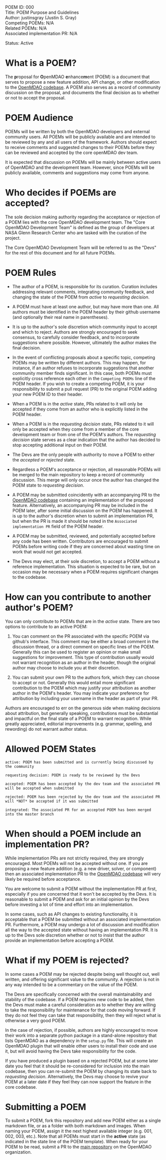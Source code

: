 POEM ID: 000  
Title: POEM Purpose and Guidelines   
Author: justinsgray (Justin S. Gray)   
Competing POEMs: N/A  
Related POEMs: N/A  
Associated implementation PR: N/A  

Status: Active 

What is a POEM? 
===============
The **p**roposal for **O**penMDAO **e**nhance**m**ent (POEM) is a document that serves to propose a new feature addition, API change, or other modification to the [OpenMDAO codebase](https://github.com/OpenMDAO/OpenMDAO). 
A POEM also serves as a record of community discussion on the proposal, 
and documents the final decision as to whether or not to accept the proposal. 


POEM Audience 
==============
POEMs will be written by both the OpenMDAO developers and external community users. 
All POEMs will be publicly available and are intended to be reviewed by any and all users of the framework. 
Authors should expect to receive comments and suggested changes to their POEMs before they can be reviewed and accepted by the core openMDAO dev team. 

It is expected that discussion on POEMs will be mainly between active users of OpenMDAO and the development team. 
However, since POEMs will be publicly available, comments and suggestions may come from anyone. 


Who decides if POEMs are accepted?
==================================

The sole decision making authority regarding the acceptance or rejection of a POEM lies with the core OpenMDAO development team. 
The "Core OpenMDAO Development Team" is defined as the group of developers at NASA Glenn Research Center who are tasked with the curation of the project. 

The Core OpenMDAO Development Team will be referred to as the "Devs" for the rest of this document and for all future POEMs. 


POEM Rules 
==========

- The author of a POEM, is responsible for its curation. 
Curation includes addressing relevant comments, integrating community feedback, and changing the state of the POEM from *active* to *requesting decision*.

- A POEM must have at least one author, but may have more than one. 
All authors must be identified in the POEM header by their github username (and optionally their real name in parentheses). 

- It is up to the author's sole discretion which community input to accept and which to reject. 
Authors are strongly encouraged to seek consensus, to carefully consider feedback, and to incorporate suggestions where possible. 
However, ultimately the author makes the final decision. 

- In the event of conflicting proposals about a specific topic, competing POEMs may be written by different authors. 
This may happen, for instance, if an author refuses to incorporate suggestions that another community member finds significant. 
In this case, both POEMs must explicitly cross reference each other in the `Competing POEMs` line of the POEM header. 
If you wish to create a competing POEM, it is your responsibility to 
submit a pull request (PR) to the original POEM adding your new POEM ID to their header. 
  
- When a POEM is in the *active* state, PRs related to it will only be accepted if they come from an author who is explicitly listed in the POEM header. 

- When a POEM is in the *requesting decision* state, PRs related to it will only be accepted when they come from a member of the core development team or from one of the POEM's authors.
The *requesting decision* state serves as a clear indication that the author has decided to stop accepting additional input on their POEM. 

- The Devs are the only people with authority to move a POEM to either the *accepted* or *rejected* state.

- Regardless a POEM's acceptance or rejection, all reasonable POEMs will be merged to the main repository to keep a record of community discussion. 
This merge will only occur once the author has changed the POEM state to *requesting decision*. 

- A POEM may be submitted coincidently with an accompanying PR to the [OpenMDAO codebase](https://github.com/OpenMDAO/OpenMDAO) containing an 
implementation of the proposed feature. 
Alternatively, an accompanying PR may be included in the POEM later, after some initial discussion on the POEM has happened. 
It is up to the author's discretion when to submit an implementation PR, but when the PR is made it should be noted in the `Associated implementation PR` field of the POEM header. 

- A POEM may be submitted, reviewed, and potentially accepted before any code has been written. 
Contributors are encouraged to submit POEMs before writing code if they are concerned about wasting time on work that would not get accepted. 

- The Devs may elect, at their sole discretion, to accept a POEM without a reference implementation. 
This situation is expected to be rare, but on occasion may be necessary when a POEM requires significant changes to the codebase. 


How can you contribute to another author's POEM? 
==============================================
You can only contribute to POEMs that are in the *active* state. 
There are two options to contribute to an active POEM: 

1) You can comment on the PR associated with the specific POEM via github's interface. 
This comment may be either a broad comment in the discussion thread, or a direct comment on specific lines of the POEM. 
Generally this can be used to register an opinion or make small suggestions for improvement. 
This type of contribution usually would not warrant recognition as an author in the header, though the original author may choose to include you at their discretion. 

2) You can submit your own PR to the authors fork, 
which they can choose to accept or not. 
Generally this would entail more significant contribution to the POEM which may justify your attribution as another author in the POEM's header. 
You may indicate your preference for attribution by including your username in the header as part of your PR. 

Authors are encouraged to err on the generous side when making decisions about attribution, but generally speaking, contributions must be substantial and impactful on the final state of a POEM to warrant recognition. 
While greatly appreciated, editorial improvements (e.g. grammar, spelling, and rewording) do not warrant author status. 



Allowed POEM States
===================

    active: POEM has been submitted and is currently being discussed by the community 
    
    requesting decision: POEM is ready to be reviewed by the Devs
    
    accepted: POEM has been accepted by the dev team and the associated PR will be accepted when submitted
    
    rejected: POEM has been rejected by the dev team and the associated PR will *NOT* be accepted if it was submitted
    
    integrated: The associated PR for an accepted POEM has been merged into the master branch 


When should a POEM include an implementation PR? 
================================================

While implementation PRs are not strictly required, they are strongly encouraged. 
Most POEMs will not be accepted without one. 
If you are proposing a new feature addition (e.g. a new driver, solver, or component) then an associated implementation PR to the [OpenMDAO codebase](https://github.com/OpenMDAO/OpenMDAO) will very likely be required before acceptance. 

You are welcome to submit a POEM without the implementation PR at first, 
especially if you are concerned that it won't be accepted by the Devs. 
It is reasonable to submit a POEM and ask for an initial opinion by the Devs before investing a lot of time and effort into an implementation. 

In some cases, such as API changes to existing functionality, 
it is acceptable that a POEM be submitted without an associated implementation PR. 
Furthermore, a POEM may undergo a lot of discussion and modification all the way to the accepted state without having an implementation PR. 
It is up to the Devs sole discretion whether or not to insist that the author provide an implementation before accepting a POEM. 


What if my POEM is rejected?
============================

In some cases a POEM may be rejected despite being well thought out, well written, and offering significant value to the community. 
A rejection is not in any way intended to be a commentary on the value of the POEM. 

The Devs are specifically concerned with the overall maintainability and stability of the codebase. 
If a POEM requires new code to be added, then the Devs must make a careful consideration as to whether they are willing to take the responsibility for maintenance for that code moving forward. 
If they do not feel they can take that responsibility, then they will reject what is otherwise a very good POEM. 

In the case of rejection, if possible, authors are highly encouraged to move their work into a separate python package in a stand-alone repository that lists OpenMDAO as a dependency in the `setup.py` file. 
This will create an OpenMDAO plugin that will enable other users to install their code and use it, but will avoid having the Devs take responsibility for the code. 

If you have produced a plugin based on a rejected POEM, but at some later date you feel that it should be re-considered for inclusion into the main codebase, then you can re-submit the POEM by changing its state back to *requesting decision*. 
Alternatively, the Devs may choose to revive your POEM at a later date if they feel they can now support the feature in the core codebase. 


Submitting a POEM
================
To submit a POEM, fork this repository and add new POEM either as a single markdown file, 
or as a folder with both markdown and images. 
When naming your POEM, assign it the next highest available integer (e.g. 001, 002, 003, etc.). 
Note that all POEMs must start in the **active** state (as indicated in the state line of the POEM template). 
When ready for your POEM to be read, submit a PR to the [main repository](https://github.com/OpenMDAO/POEMs) on the OpenMDAO organization. 

